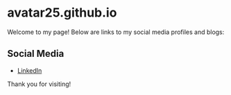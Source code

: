 # avatar25.github.io

Welcome to my page! Below are links to my social media profiles and blogs:

## Social Media
- [LinkedIn](linkedin.com/in/shibenc)

Thank you for visiting!